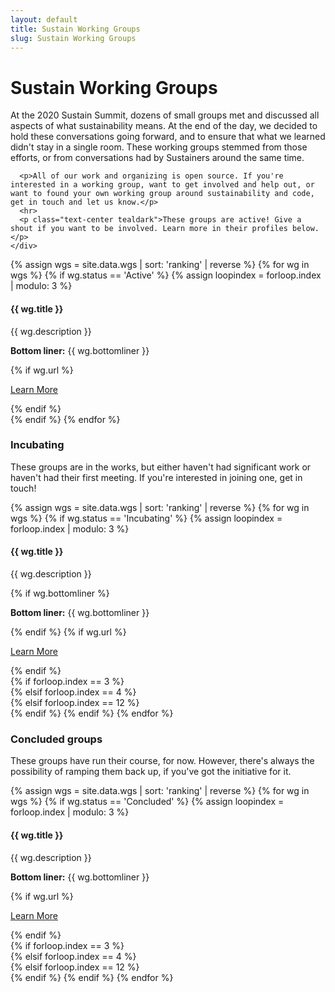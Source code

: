 ```yaml
---
layout: default
title: Sustain Working Groups
slug: Sustain Working Groups
---
```


<h1 class="h2 text-center mb-4">Sustain Working Groups</h1>

<div class="container events">
  <div class="row justify-content-center">
    <div class="col-md-8">
      <p>At the 2020 Sustain Summit, dozens of small groups met and discussed all aspects of what sustainability means. At the end of the day, we decided to hold these conversations going forward, and to ensure that what we learned didn't stay in a single room. These working groups stemmed from those efforts, or from conversations had by Sustainers around the same time.</p>

      <p>All of our work and organizing is open source. If you're interested in a working group, want to get involved and help out, or want to found your own working group around sustainability and code, get in touch and let us know.</p>
      <hr>
      <p class="text-center tealdark">These groups are active! Give a shout if you want to be involved. Learn more in their profiles below.</p>
    </div>
  </div>
</div>

<div class="container">
  <div class="row wgs">
    {% assign wgs = site.data.wgs | sort: 'ranking' | reverse %}
    {% for wg in wgs %}
      {% if wg.status == 'Active' %}
        {% assign loopindex = forloop.index | modulo: 3 %}
          <div class="col-md-4">
            <div class="wg-container">
              <h4>{{ wg.title }}</h4>
              <p class="details">{{ wg.description }}</p>
              <p class="details"><strong>Bottom liner:</strong> {{ wg.bottomliner }}</p>
              {% if wg.url %}
                <p class="text-center">
                  <a class="btn learn-more" href="{{ wg.slug | append: '/' }}">Learn More</a>
                </p>
              {% endif %}
            </div>
          </div>
      {% endif %}
    {% endfor %}
  </div>
</div>


<div class="row justify-content-center wg-title">
  <div class="col-md-8">
    <h3 class="text-center mb-4">Incubating</h3>
    <p class="text-center">These groups are in the works, but either haven't had significant work or haven't had their first meeting. If you're interested in joining one, get in touch!</p>
  </div>
</div>

<div class="row mb-4 wgs">
  {% assign wgs = site.data.wgs | sort: 'ranking' | reverse %}
  {% for wg in wgs %}
    {% if wg.status == 'Incubating' %}
      {% assign loopindex = forloop.index | modulo: 3 %}
        <div class="col-md-4">
          <div class="wg-container">
            <h4>{{ wg.title }}</h4>
            <p class="details">{{ wg.description }}</p>
            {% if wg.bottomliner %}
                <p class="details"><strong>Bottom liner:</strong> {{ wg.bottomliner }}</p>
            {% endif %}
            {% if wg.url %}
              <p class="text-center">
                <a class="btn learn-more" href="{{ wg.slug | append: '/' }}">Learn More</a>
              </p>
            {% endif %}
          </div>
        </div>
      {% if forloop.index == 3 %}
        <div class="clearfix visible-sm-block"></div>
      {% elsif forloop.index == 4 %}
        <div class="clearfix visible-md-block visible-lg-block"></div>
      {% elsif forloop.index == 12 %}
        <div class="clearfix visible-md-block visible-lg-block"></div>
      {% endif %}
    {% endif %}
  {% endfor %}
</div>

<div class="row justify-content-center wg-title">
  <div class="col-md-8">
    <h3 class="text-center mb-4">Concluded groups</h3>
    <p class="text-center">These groups have run their course, for now. However, there's always the possibility of ramping them back up, if you've got the initiative for it.</p>
  </div>
</div>

<div class="row mb-4 wgs">
  {% assign wgs = site.data.wgs | sort: 'ranking' | reverse %}
  {% for wg in wgs %}
    {% if wg.status == 'Concluded' %}
      {% assign loopindex = forloop.index | modulo: 3 %}
        <div class="col-md-4">
          <div class="wg-container">
            <h4>{{ wg.title }}</h4>
            <p class="details">{{ wg.description }}</p>
            <p class="details"><strong>Bottom liner:</strong> {{ wg.bottomliner }}</p>
            {% if wg.url %}
              <p class="text-center">
                <a class="btn learn-more" href="{{ wg.slug | append: '/' }}">Learn More</a>
              </p>
            {% endif %}
          </div>
        </div>
      {% if forloop.index == 3 %}
        <div class="clearfix visible-sm-block"></div>
      {% elsif forloop.index == 4 %}
        <div class="clearfix visible-md-block visible-lg-block"></div>
      {% elsif forloop.index == 12 %}
        <div class="clearfix visible-md-block visible-lg-block"></div>
      {% endif %}
    {% endif %}
  {% endfor %}
</div>
